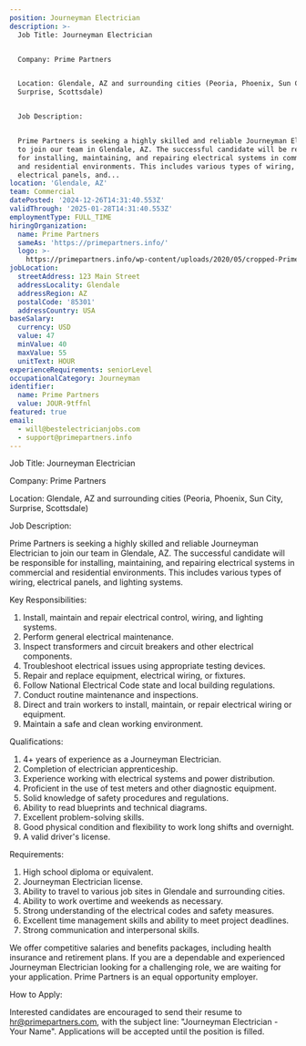 ```yaml
---
position: Journeyman Electrician
description: >-
  Job Title: Journeyman Electrician


  Company: Prime Partners


  Location: Glendale, AZ and surrounding cities (Peoria, Phoenix, Sun City,
  Surprise, Scottsdale)


  Job Description:


  Prime Partners is seeking a highly skilled and reliable Journeyman Electrician
  to join our team in Glendale, AZ. The successful candidate will be responsible
  for installing, maintaining, and repairing electrical systems in commercial
  and residential environments. This includes various types of wiring,
  electrical panels, and...
location: 'Glendale, AZ'
team: Commercial
datePosted: '2024-12-26T14:31:40.553Z'
validThrough: '2025-01-28T14:31:40.553Z'
employmentType: FULL_TIME
hiringOrganization:
  name: Prime Partners
  sameAs: 'https://primepartners.info/'
  logo: >-
    https://primepartners.info/wp-content/uploads/2020/05/cropped-Prime-Partners-Logo-NO-BG-1-1.png
jobLocation:
  streetAddress: 123 Main Street
  addressLocality: Glendale
  addressRegion: AZ
  postalCode: '85301'
  addressCountry: USA
baseSalary:
  currency: USD
  value: 47
  minValue: 40
  maxValue: 55
  unitText: HOUR
experienceRequirements: seniorLevel
occupationalCategory: Journeyman
identifier:
  name: Prime Partners
  value: JOUR-9tffnl
featured: true
email:
  - will@bestelectricianjobs.com
  - support@primepartners.info
---
```




Job Title: Journeyman Electrician

Company: Prime Partners

Location: Glendale, AZ and surrounding cities (Peoria, Phoenix, Sun City, Surprise, Scottsdale)

Job Description:

Prime Partners is seeking a highly skilled and reliable Journeyman Electrician to join our team in Glendale, AZ. The successful candidate will be responsible for installing, maintaining, and repairing electrical systems in commercial and residential environments. This includes various types of wiring, electrical panels, and lighting systems.

Key Responsibilities:

1. Install, maintain and repair electrical control, wiring, and lighting systems.
2. Perform general electrical maintenance.
3. Inspect transformers and circuit breakers and other electrical components.
4. Troubleshoot electrical issues using appropriate testing devices.
5. Repair and replace equipment, electrical wiring, or fixtures.
6. Follow National Electrical Code state and local building regulations.
7. Conduct routine maintenance and inspections.
8. Direct and train workers to install, maintain, or repair electrical wiring or equipment.
9. Maintain a safe and clean working environment.

Qualifications:

1. 4+ years of experience as a Journeyman Electrician.
2. Completion of electrician apprenticeship.
3. Experience working with electrical systems and power distribution.
4. Proficient in the use of test meters and other diagnostic equipment.
5. Solid knowledge of safety procedures and regulations.
6. Ability to read blueprints and technical diagrams.
7. Excellent problem-solving skills.
8. Good physical condition and flexibility to work long shifts and overnight.
9. A valid driver's license.

Requirements:

1. High school diploma or equivalent.
2. Journeyman Electrician license.
3. Ability to travel to various job sites in Glendale and surrounding cities.
4. Ability to work overtime and weekends as necessary.
5. Strong understanding of the electrical codes and safety measures.
6. Excellent time management skills and ability to meet project deadlines.
7. Strong communication and interpersonal skills.

We offer competitive salaries and benefits packages, including health insurance and retirement plans. If you are a dependable and experienced Journeyman Electrician looking for a challenging role, we are waiting for your application. Prime Partners is an equal opportunity employer.

How to Apply:

Interested candidates are encouraged to send their resume to hr@primepartners.com, with the subject line: "Journeyman Electrician - Your Name". Applications will be accepted until the position is filled.
